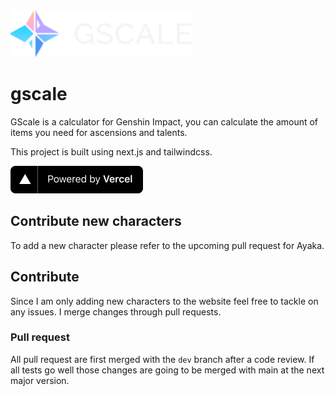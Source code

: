 <img src="./public/images/svg/logo_label_small.svg" height="75">

# gscale

GScale is a calculator for Genshin Impact, you can calculate the amount of items you need for ascensions and talents.

This project is built using next.js and tailwindcss.

<a href="https://vercel.com?utm_source=gscale&utm_campaign=oss">
<img src="./public/images/powered-by-vercel.svg"
	width="212"
	height="44">
</a>

## Contribute new characters

To add a new character please refer to the upcoming pull request for Ayaka.

## Contribute

Since I am only adding new characters to the website feel free to tackle on any issues. I merge changes through pull requests.

### Pull request

All pull request are first merged with the `dev` branch after a code review. If all tests go well those changes are going to be merged with main at the next major version.
